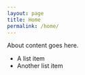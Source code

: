 ```yaml
---
layout: page
title: Home
permalink: /home/
---
```


About content goes here.

* A list item
* Another list item

